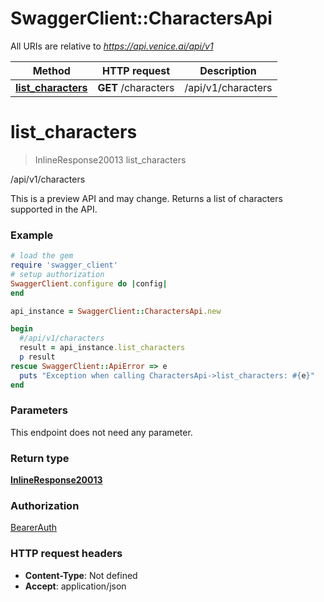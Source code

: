 # SwaggerClient::CharactersApi

All URIs are relative to *https://api.venice.ai/api/v1*

Method | HTTP request | Description
------------- | ------------- | -------------
[**list_characters**](CharactersApi.md#list_characters) | **GET** /characters | /api/v1/characters

# **list_characters**
> InlineResponse20013 list_characters

/api/v1/characters

This is a preview API and may change. Returns a list of characters supported in the API.

### Example
```ruby
# load the gem
require 'swagger_client'
# setup authorization
SwaggerClient.configure do |config|
end

api_instance = SwaggerClient::CharactersApi.new

begin
  #/api/v1/characters
  result = api_instance.list_characters
  p result
rescue SwaggerClient::ApiError => e
  puts "Exception when calling CharactersApi->list_characters: #{e}"
end
```

### Parameters
This endpoint does not need any parameter.

### Return type

[**InlineResponse20013**](InlineResponse20013.md)

### Authorization

[BearerAuth](../README.md#BearerAuth)

### HTTP request headers

 - **Content-Type**: Not defined
 - **Accept**: application/json



